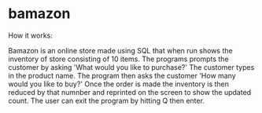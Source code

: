 # bamazon

How it works:

Bamazon is an online store made using SQL that when run shows the inventory of store consisting of 10 items. The programs prompts the customer by asking 'What would you like to purchase?' The customer types in the product name. The program then asks the customer 'How many would you like to buy?' Once the order is made the inventory is then reduced by that numnber and reprinted on the screen to show the updated count. The user can exit the program by hitting Q then enter.

